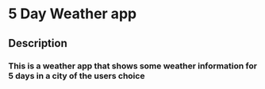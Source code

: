 # 5 Day Weather app
## Description
### This is a weather app that shows some weather information for 5 days in a city of the users choice
